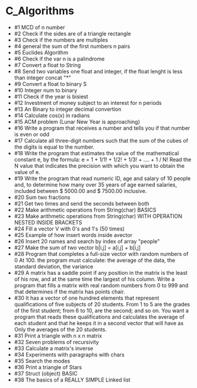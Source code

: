 # C_Algorithms
 
- #1 MCD of n number  
- #2 Check if the sides are of a triangle rectangle
- #3 Check if the numbers are multiples
- #4 general the sum of the first numbers n pairs
- #5 Euclides Algorithm
- #6 Check if the var n is a palindrome
- #7 Convert a float to String
- #8 Send two variables one float and integer, if the float lenght is less than integer concat "*" 
- #9 Convert a float to binary S
- #10 Integer num to binary
- #11 Check if the year is bisiest 
- #12 Investment of money subject to an interest for n periods
- #13 An Binary to integer decimal convertion
- #14 Calculate cos(x) in radians
- #15 ACM problem (Lunar New Year is approaching)
- #16 Write a program that receives a number and tells you if that number is even or odd
- #17 Calculate all three-digit numbers such that the sum of the cubes of the digits is equal to the number.
- #18 Write the program that estimates the value of the mathematical constant e, by the formula: e = 1 + 1/1! + 1/2! + 1/3! + .... + 1 / N! Read the N value that indicates the precision with which you want to obtain the value of e.
- #19 Write the program that read numeric ID, age and salary of 10 people and, to determine how many over 35 years of age earned salaries, included between $ 5000.00 and $ 7500.00 inclusive.
- #20 Sum two fractions
- #21 Get two times and send the seconds between both
- #22 Make arithmetic operations from String(char) BASICS
- #23 Make arithmetic operations from String(char) WITH OPERATION NESTED INSIDE BRACKETS
- #24 Fill a vector V with 0's and 1's (50 times)
- #25 Example of how insert words inside avector
- #26 Insert 20 names and search by index of array "people"  
- #27 Make the sum of two vector b[i,j] = a[i,j] + b[i,j]  
- #28 Program that completes a full-size vector with random numbers of 0 At 100. the program must calculate: the average of the data, the standard deviation, the variance
- #29 A matrix has a saddle point if any position in the matrix is the least of his row, and at the same time the largest of his column. Write a program that fills a matrix with real random numbers from 0 to 999 and that determines if the matrix has points chair.
- #30 It has a vector of one hundred elements that represent qualifications of five subjects of 20 students. From 1 to 5 are the grades of the first student; from 6 to 10, are the second; and so on. You want a program that reads these qualifications and calculates the average of each student and that he keeps it in a second vector that will have as Only the averages of the 20 students.
- #31 Print a triangle with n x n matrix
- #32 Seven problems of recursivity 
- #33 Calculate a matrix's inverse
- #34 Experiments with paragraphs with chars
- #35 Search the modes
- #36 Print a triangle of Stars
- #37 Struct (object) BASIC
- #38 The basics of a REALLY SIMPLE Linked list